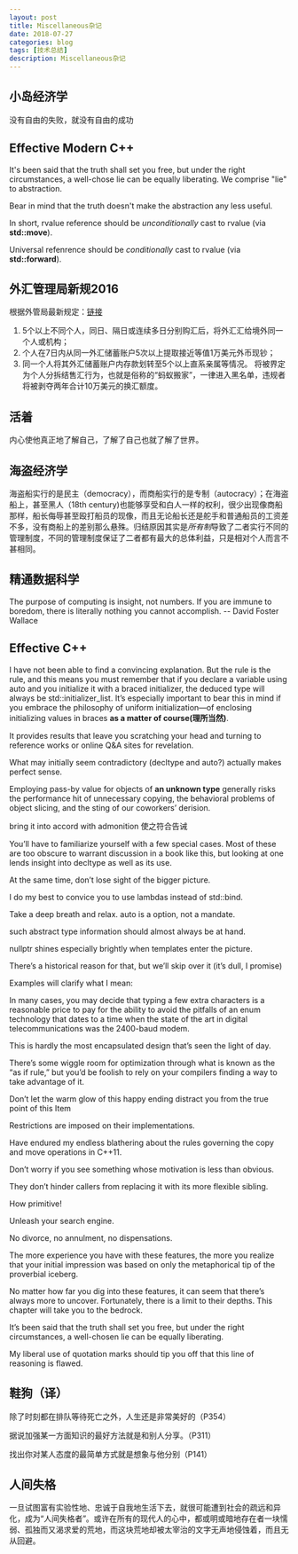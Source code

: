 ```yaml
---
layout: post
title: Miscellaneous杂记
date: 2018-07-27
categories: blog
tags: [技术总结]
description: Miscellaneous杂记
---
```


## 小岛经济学

没有自由的失败，就没有自由的成功

## Effective Modern C++

It's been said that the truth shall set you free, but under the right circumstances, a well-chose lie can be equally liberating. We comprise "lie" to abstraction.

Bear in mind that the truth doesn't make the abstraction any less useful.

In short, rvalue reference should be *unconditionally* cast to rvalue (via **std::move**).

Universal refenrence should be *conditionally* cast to rvalue (via **std::forward**).

## 外汇管理局新规2016

根据外管局最新规定：[链接](https://xueqiu.com/5514474822/66337756)

1. 5个以上不同个人，同日、隔日或连续多日分别购汇后，将外汇汇给境外同一个人或机构；
2. 个人在7日内从同一外汇储蓄账户5次以上提取接近等值1万美元外币现钞；
3. 同一个人将其外汇储蓄账户内存款划转至5个以上直系亲属等情况。
将被界定为个人分拆结售汇行为，也就是俗称的“蚂蚁搬家”，一律进入黑名单，违规者将被剥夺两年合计10万美元的换汇额度。

## 活着

内心使他真正地了解自己，了解了自己也就了解了世界。

## 海盗经济学

海盗船实行的是民主（democracy），而商船实行的是专制（autocracy）；在海盗船上，甚至黑人（18th century)也能够享受和白人一样的权利，很少出现像商船那样，船长侮辱甚至殴打船员的现像，而且无论船长还是舵手和普通船员的工资差不多，没有商船上的差别那么悬殊。归结原因其实是*所有制*导致了二者实行不同的管理制度，不同的管理制度保证了二者都有最大的总体利益，只是相对个人而言不甚相同。

## 精通数据科学
The purpose of computing is insight, not numbers.
If you are immune to boredom, there is literally nothing you cannot accomplish. -- David Foster Wallace

## Effective C++
I have not been able to find a convincing explanation. But the rule is the rule, and this means you must
remember that if you declare a variable using auto and you initialize it with a braced initializer, the deduced type will always be std::initializer_list. It’s especially important to bear this in mind if you embrace the philosophy of uniform initialization—of enclosing initializing values in braces **as a matter of course(理所当然)**.

It provides results that leave you scratching your head and turning to reference works or online Q&A sites for revelation.

What may initially seem contradictory (decltype and auto?) actually makes perfect sense.

Employing pass-by value for objects of **an unknown type** generally risks the performance hit of unnecessary
copying, the behavioral problems of object slicing, and the sting of our coworkers’ derision.

bring it into accord with admonition 使之符合告诫

You’ll have to familiarize yourself with a few special cases. Most of these are too obscure to warrant discussion in a book like this, but looking at one lends insight into decltype as well as its use.

At the same time, don’t lose sight of the bigger picture.

I do my best to convice you to use lambdas instead of std::bind.

Take a deep breath and relax. auto is a option, not a mandate.

such abstract type information should almost always be at hand.

nullptr shines especially brightly when templates enter the picture.

There’s a historical reason for that, but we’ll skip over it (it’s dull, I promise)

Examples will clarify what I mean:

In many cases, you may decide that typing a few extra characters is a reasonable price to pay for the ability to avoid the pitfalls of an enum technology that dates to a time when the state of the art in digital telecommunications was the 2400-baud modem.

This is hardly the most encapsulated design that’s seen the light of day.

There’s some wiggle room for optimization through what is known as the “as if rule,” but you’d be foolish
to rely on your compilers finding a way to take advantage of it.

Don’t let the warm glow of this happy ending distract you from the true point of this Item

Restrictions are imposed on their implementations.

Have endured my endless blathering about the rules governing the copy and move operations in C++11.

Don’t worry if you see something whose motivation is less than obvious.

They don’t hinder callers from replacing it with its more flexible sibling.

How primitive!

Unleash your search engine.

No divorce, no annulment, no dispensations.

The more experience you have with these features, the more you realize that your initial impression was based on only the metaphorical tip of the proverbial iceberg.

No matter how far you dig into these features, it can seem that there’s always more to uncover. Fortunately, there is a limit to their depths. This chapter will take you to the bedrock.

It’s been said that the truth shall set you free, but under the right circumstances, a well-chosen lie can be equally liberating.

My liberal use of quotation marks should tip you off that this line of reasoning is flawed.

## 鞋狗（译）

除了时刻都在排队等待死亡之外，人生还是非常美好的（P354）

据说加强某一方面知识的最好方法就是和别人分享。（P311）

找出你对某人态度的最简单方式就是想象与他分别（P141）

## 人间失格

一旦试图富有实验性地、忠诚于自我地生活下去，就很可能遭到社会的疏远和异化，成为“人间失格者”。或许在所有的现代人的心中，都或明或暗地存在者一块懦弱、孤独而又渴求爱的荒地，而这块荒地却被太宰治的文字无声地侵蚀着，而且无从回避。

